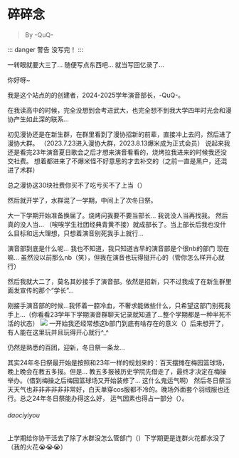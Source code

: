 # 碎碎念

> By -QuQ-

::: danger 警告
没写完！
:::

一转眼就要大三了... 随便写点东西吧... 就当写回忆录了...

你好呀~

我是这个站点的的创建者，2024-2025学年演音部长，-QuQ-。

在我读高中的时候，完全没想到会考进武大，也完全想不到我大学四年时光会和漫协产生如此深的联系...

初见漫协还是在新生群，在群里看到了漫协招新的前辈，直接冲上去问，然后进了漫协大群。
（2023.7.23进入漫协大群，2023.8.13爆米成为正式会员）
说起来我还是看完23年演音夏日歌会之后才想来演音看看的，烧烤拉我进来的时候我还没交社费。
想着都进来了不爆米怪不好意思的才去补交的（之前一直是黑户，还混进了术群）

总之漫协这30块社费你买不了吃亏买不了上当（）

然后就开学了，水群混了一学期，中间上了次冬日祭。

大一下学期开始准备换届了。烧烤问我要不要当部长... 我说没人当再找我。
然后真的没人当... （唉唉学生社团经典青黄不接）就成部长了。当上部长后我也没什么目标和远大理想，只想着演音别死我手上就行... 

演音部到底是什么呢... 我也不知道，我只知道古早的演音部是个很nb的部门
现在嘛... 虽然没以前那么nb（笑），但我在演音也玩得挺开心的（管你怎么样开心就行）

然后我就大二了，莫名其妙接手了演音部。依然是招新，只不过我成了在新生群里面发宣传的那个“学长”...

刚接手演音部的时候...我怀着一腔冷血，不奢求能做些什么，只希望这部门别死我手上...（你看看23学年下学期演音群聊天记录就知道了...整个学期都是一种半死不活的状态）
![](/message-box/quq/1.jpg)
一开始我还经常想这b部门到底有啥存在的意义（）后来想开了，有人能在这里玩并且玩得开心就行^_^

仍然是熟悉的百团，迎新，冬日祭一条龙...

其实24年冬日祭最开始是按照和23年一样的规划来的：百天摆摊在梅园篮球场，晚上晚会在教五多报。但是...
教五多报被历史学院先借走了，最终才决定在梅操举办。（借到梅操之后梅园篮球场又开始装修了... 这什么鬼运气啊）
然后冬日祭当天天气也非非非非非非常好，白天单穿cos服都不冷的。晚场外面套个羽绒服也还行。总之24年冬日祭能办得这么好，
运气因素也得占一部分（）。
###### daociyiyou
上学期给你协干活去了除了水群没怎么管部门（）下学期更是连群火花都水没了（我的火花😭😭😭）